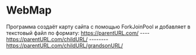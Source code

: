 # WebMap
Программа создаёт карту сайта с помощью ForkJoinPool и добавляет в текстовый файл по формату: 
                                   https://parentURL.com/
                                   ----https://parentURL.com/childURL/
                                   --------https://parentURL.com/childURL/grandsonURL/
